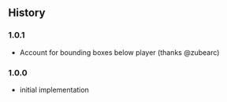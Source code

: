 ## History

### 1.0.1

* Account for bounding boxes below player (thanks @zubearc)

### 1.0.0

* initial implementation
